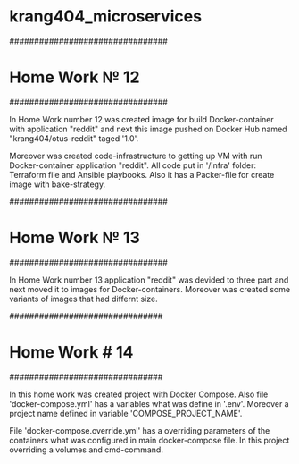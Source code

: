 # krang404_microservices

################################
# Home Work № 12
################################

In Home Work number 12 was created image for build Docker-container with
application "reddit" and next this image pushed on Docker Hub named
"krang404/otus-reddit" taged '1.0'.

Moreover was created code-infrastructure to getting up VM with run
Docker-container application "reddit". All code put in '/infra' folder:
Terraform file and Ansible playbooks. Also it has a Packer-file for create image
with bake-strategy.

################################
# Home Work № 13
################################

In Home Work number 13 application "reddit" was devided to three part and next
moved it to images for Docker-containers. Moreover was created some variants of
images that had differnt size.

###############################
# Home Work # 14
###############################

In this home work was created project with Docker Compose. Also file 'docker-compose.yml' has a variables what was define in '.env'. Moreover a project name defined in variable 'COMPOSE_PROJECT_NAME'.

File 'docker-compose.override.yml' has a overriding parameters of the containers what was configured in main docker-compose file. In this project overriding a volumes and cmd-command.
